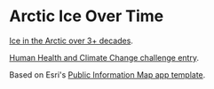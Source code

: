 # Arctic Ice Over Time

[Ice in the Arctic over 3+ decades](http://goswingset.com/prototypes/arctic/). 

[Human Health and Climate Change challenge entry](https://www.hackerleague.org/hackathons/esri-human-health-and-climate-change-app-challenge).

Based on Esri's [Public Information Map app template](https://github.com/Esri/public-information-map-template-js).